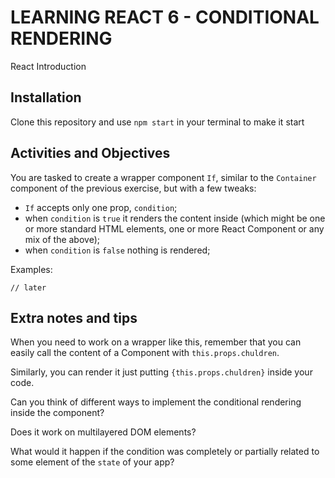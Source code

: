 # LEARNING REACT 6 - CONDITIONAL RENDERING

React Introduction

## Installation

Clone this repository and use `npm start` in your terminal to make it start

## Activities and Objectives

You are tasked to create a wrapper component `If`, similar to the `Container` component of the previous exercise, but with a few tweaks:

* `If` accepts only one prop, `condition`;
* when `condition` is `true` it renders the content inside (which might be one or more standard HTML elements, one or more React Component or any mix of the above);
* when `condition` is `false` nothing is rendered;

Examples:

```
// later
```

## Extra notes and tips

When you need to work on a wrapper like this, remember that you can easily call the content of a Component with `this.props.chuldren`.

Similarly, you can render it just putting `{this.props.chuldren}` inside your code.

Can you think of different ways to implement the conditional rendering inside the component?

Does it work on multilayered DOM elements?

What would it happen if the condition was completely or partially related to some element of the `state` of your app?
